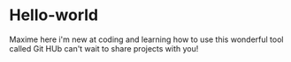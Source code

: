 # Hello-world

Maxime here i'm new at coding and learning how to use this wonderful tool called Git HUb can't wait to share projects with you!
